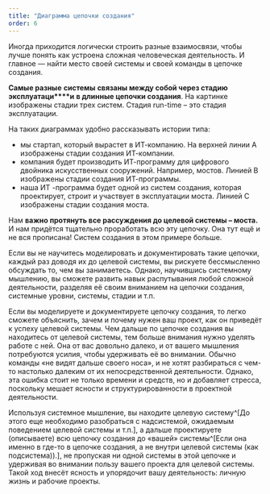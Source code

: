 ```yaml
---
title: "Диаграмма цепочки создания"
order: 6
---
```




Иногда приходится логически строить разные взаимосвязи, чтобы лучше понять как устроена сложная человеческая деятельность. И главное — найти место своей системы и своей команды в цепочке создания.

**Самые разные** **системы** **связаны между собой через стадию эксплуатаци****и** **в длинные цепочки создания**. На картинке изображены стадии трех систем. Стадия run-time – это стадия эксплуатации.

На таких диаграммах удобно рассказывать истории типа:

* мы стартап, который вырастет в ИТ-компанию. На верхней линии А изображены стадии создания ИТ-компании.
* компания будет производить ИТ-программу для цифрового двойника искусственных сооружений. Например, мостов. Линией В изображены стадии создания ИТ-программы.
* наша ИТ -программа будет одной из систем создания, которая проектирует, строит и участвует в эксплуатации моста. Линией С изображены стадии создания моста.

Нам **важно протянуть все рассуждения до целевой системы – мост****а****.** И нам придётся тщательно проработать всю эту цепочку. Она тут ещё и не вся прописана! Систем создания в этом примере больше.

Если вы не научитесь моделировать и документировать такие цепочки, каждый раз доводя их до целевой системы, вы рискуете бессмысленно обсуждать то, чем вы занимаетесь. Однако, научившись системному мышлению, вы сможете развить навык распутывания любой сложной деятельности, разделяя её своим вниманием на цепочки создания, системные уровни, системы, стадии и т.п.

Если вы моделируете и документируете цепочку создания, то легко сможете объяснить, зачем и почему нужен ваш проект, как он приведёт к успеху целевой системы. Чем дальше по цепочке создания вы находитесь от целевой системы, тем больше внимания нужно уделять работе с ней. Она от вас довольно далеко, и от вашего мышления потребуются усилия, чтобы удерживать её во внимании. Обычно команды «не видят дальше своего носа», и не хотят разбираться с чем-то настолько далеким от их непосредственной деятельности. Однако, эта ошибка стоит не только времени и средств, но и добавляет стресса, поскольку мешает ясности и структурированности в проектной деятельности.

Используя системное мышление, вы находите целевую систему^[До этого еще необходимо разобраться с надсистемой, ожидаемым поведением целевой системы и т.п.], а дальше проектируете (описываете) всю цепочку создания до «вашей» системы^[Если она именно в где-то в цепочке создания, а не внутри целевой системы (как подсистема)).], не пропуская ни одной системы в этой цепочке и удерживая во внимании пользу вашего проекта для целевой системы. Такой ход внесёт ясность и упорядочит вашу деятельность: личную жизнь и рабочие проекты.

